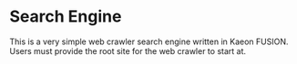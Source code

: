 # Search Engine

This is a very simple web crawler search engine written in Kaeon FUSION.
Users must provide the root site for the web crawler to start at.